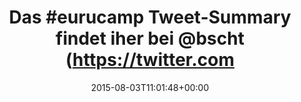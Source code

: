 ---
retweeted: false
source: <a href="http://twitter.com" rel="nofollow">Twitter Web Client</a>
entities:
  hashtags:
  - text: eurucamp
    indices:
    - '4'
    - '13'
  symbols: []
  user_mentions:
  - name: Bascht
    screen_name: bscht
    indices:
    - '44'
    - '50'
    id_str: '2351407344'
    id: '2351407344'
  urls:
  - url: https://t.co/SMDaegKEO0
    expanded_url: https://twitter.com/speakerinnen/status/627783226728280064
    display_url: twitter.com/speakerinnen/s…
    indices:
    - '81'
    - '104'
display_text_range:
- '0'
- '104'
favorite_count: '3'
id_str: '628158823270850560'
truncated: false
retweet_count: '1'
id: '628158823270850560'
possibly_sensitive: false
created_at: Mon Aug 03 11:01:48 +0000 2015
favorited: false
full_text: 'Das #eurucamp Tweet-Summary findet iher bei [@bscht](https://twitter.com/bscht)
  – den wichtigsten Tweet hier:'
lang: de
quote_url: https://twitter.com/speakerinnen/status/627783226728280064
tags:
- eurucamp
- pesos/twitter
date: '2015-08-03T11:01:48+00:00'
src: https://twitter.com/bascht/status/628158823270850560
original_url: https://twitter.com/bascht/status/628158823270850560
type: twitter_tweet
text: 'Das #eurucamp Tweet-Summary findet iher bei [@bscht](https://twitter.com/bscht)
  – den wichtigsten Tweet hier:'
title: 'Das #eurucamp Tweet-Summary findet iher bei @bscht (https://twitter.com'

---